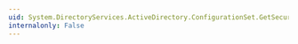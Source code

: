 ```yaml
---
uid: System.DirectoryServices.ActiveDirectory.ConfigurationSet.GetSecurityLevel
internalonly: False
---
```

